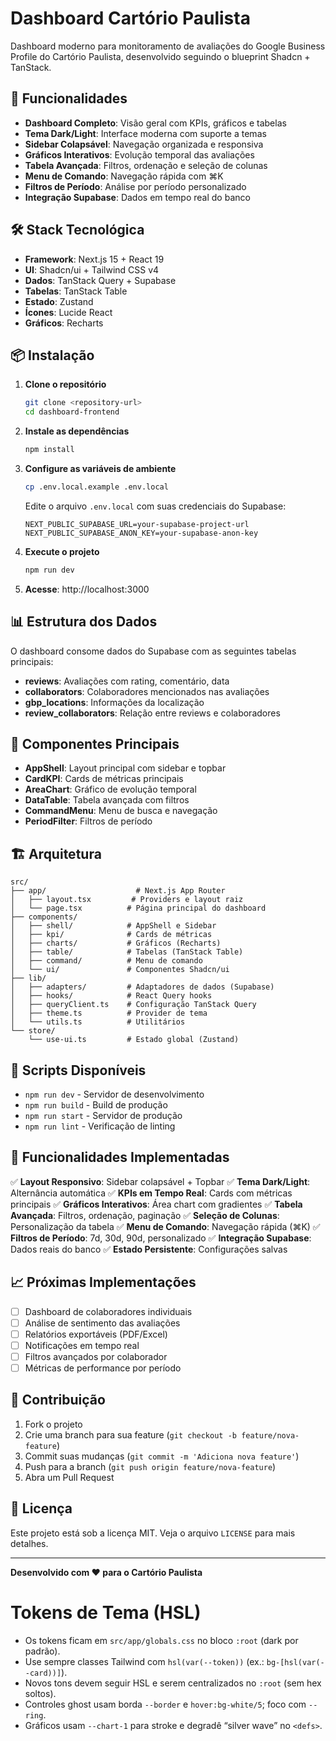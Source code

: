 # Dashboard Cartório Paulista

Dashboard moderno para monitoramento de avaliações do Google Business Profile do Cartório Paulista, desenvolvido seguindo o blueprint Shadcn + TanStack.

## 🚀 Funcionalidades

- **Dashboard Completo**: Visão geral com KPIs, gráficos e tabelas
- **Tema Dark/Light**: Interface moderna com suporte a temas
- **Sidebar Colapsável**: Navegação organizada e responsiva
- **Gráficos Interativos**: Evolução temporal das avaliações
- **Tabela Avançada**: Filtros, ordenação e seleção de colunas
- **Menu de Comando**: Navegação rápida com ⌘K
- **Filtros de Período**: Análise por período personalizado
- **Integração Supabase**: Dados em tempo real do banco

## 🛠️ Stack Tecnológica

- **Framework**: Next.js 15 + React 19
- **UI**: Shadcn/ui + Tailwind CSS v4
- **Dados**: TanStack Query + Supabase
- **Tabelas**: TanStack Table
- **Estado**: Zustand
- **Ícones**: Lucide React
- **Gráficos**: Recharts

## 📦 Instalação

1. **Clone o repositório**
   ```bash
   git clone <repository-url>
   cd dashboard-frontend
   ```

2. **Instale as dependências**
   ```bash
   npm install
   ```

3. **Configure as variáveis de ambiente**
   ```bash
   cp .env.local.example .env.local
   ```

   Edite o arquivo `.env.local` com suas credenciais do Supabase:
   ```env
   NEXT_PUBLIC_SUPABASE_URL=your-supabase-project-url
   NEXT_PUBLIC_SUPABASE_ANON_KEY=your-supabase-anon-key
   ```

4. **Execute o projeto**
   ```bash
   npm run dev
   ```

5. **Acesse**: http://localhost:3000

## 📊 Estrutura dos Dados

O dashboard consome dados do Supabase com as seguintes tabelas principais:

- **reviews**: Avaliações com rating, comentário, data
- **collaborators**: Colaboradores mencionados nas avaliações
- **gbp_locations**: Informações da localização
- **review_collaborators**: Relação entre reviews e colaboradores

## 🎨 Componentes Principais

- **AppShell**: Layout principal com sidebar e topbar
- **CardKPI**: Cards de métricas principais
- **AreaChart**: Gráfico de evolução temporal
- **DataTable**: Tabela avançada com filtros
- **CommandMenu**: Menu de busca e navegação
- **PeriodFilter**: Filtros de período

## 🏗️ Arquitetura

```
src/
├── app/                    # Next.js App Router
│   ├── layout.tsx         # Providers e layout raiz
│   └── page.tsx          # Página principal do dashboard
├── components/
│   ├── shell/            # AppShell e Sidebar
│   ├── kpi/              # Cards de métricas
│   ├── charts/           # Gráficos (Recharts)
│   ├── table/            # Tabelas (TanStack Table)
│   ├── command/          # Menu de comando
│   └── ui/               # Componentes Shadcn/ui
├── lib/
│   ├── adapters/         # Adaptadores de dados (Supabase)
│   ├── hooks/            # React Query hooks
│   ├── queryClient.ts    # Configuração TanStack Query
│   ├── theme.ts          # Provider de tema
│   └── utils.ts          # Utilitários
└── store/
    └── use-ui.ts         # Estado global (Zustand)
```

## 🔧 Scripts Disponíveis

- `npm run dev` - Servidor de desenvolvimento
- `npm run build` - Build de produção
- `npm run start` - Servidor de produção
- `npm run lint` - Verificação de linting

## 🎯 Funcionalidades Implementadas

✅ **Layout Responsivo**: Sidebar colapsável + Topbar
✅ **Tema Dark/Light**: Alternância automática
✅ **KPIs em Tempo Real**: Cards com métricas principais
✅ **Gráficos Interativos**: Área chart com gradientes
✅ **Tabela Avançada**: Filtros, ordenação, paginação
✅ **Seleção de Colunas**: Personalização da tabela
✅ **Menu de Comando**: Navegação rápida (⌘K)
✅ **Filtros de Período**: 7d, 30d, 90d, personalizado
✅ **Integração Supabase**: Dados reais do banco
✅ **Estado Persistente**: Configurações salvas

## 📈 Próximas Implementações

- [ ] Dashboard de colaboradores individuais
- [ ] Análise de sentimento das avaliações
- [ ] Relatórios exportáveis (PDF/Excel)
- [ ] Notificações em tempo real
- [ ] Filtros avançados por colaborador
- [ ] Métricas de performance por período

## 🤝 Contribuição

1. Fork o projeto
2. Crie uma branch para sua feature (`git checkout -b feature/nova-feature`)
3. Commit suas mudanças (`git commit -m 'Adiciona nova feature'`)
4. Push para a branch (`git push origin feature/nova-feature`)
5. Abra um Pull Request

## 📄 Licença

Este projeto está sob a licença MIT. Veja o arquivo `LICENSE` para mais detalhes.

---

**Desenvolvido com ❤️ para o Cartório Paulista**

# Tokens de Tema (HSL)

- Os tokens ficam em `src/app/globals.css` no bloco `:root` (dark por padrão).
- Use sempre classes Tailwind com `hsl(var(--token))` (ex.: `bg-[hsl(var(--card))]`).
- Novos tons devem seguir HSL e serem centralizados no `:root` (sem hex soltos).
- Controles ghost usam borda `--border` e `hover:bg-white/5`; foco com `--ring`.
- Gráficos usam `--chart-1` para stroke e degradê “silver wave” no `<defs>`.
